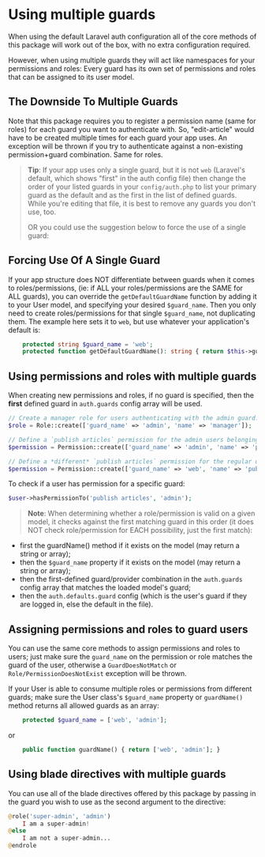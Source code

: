 # Using multiple guards

When using the default Laravel auth configuration all of the core methods of this package will work out of the box, with no extra configuration required.

However, when using multiple guards they will act like namespaces for your permissions and roles: Every guard has its own set of permissions and roles that can be assigned to its user model.

## The Downside To Multiple Guards

Note that this package requires you to register a permission name (same for roles) for each guard you want to authenticate with. So, "edit-article" would have to be created multiple times for each guard your app uses. An exception will be thrown if you try to authenticate against a non-existing permission+guard combination. Same for roles.

> **Tip**: If your app uses only a single guard, but it is not `web` (Laravel's default, which shows "first" in the auth config file) then change the order of your listed guards in your `config/auth.php` to list your primary guard as the default and as the first in the list of defined guards. While you're editing that file, it is best to remove any guards you don't use, too.
> 
> OR you could use the suggestion below to force the use of a single guard:

## Forcing Use Of A Single Guard

If your app structure does NOT differentiate between guards when it comes to roles/permissions, (ie: if ALL your roles/permissions are the SAME for ALL guards), you can override the `getDefaultGuardName` function by adding it to your User model, and specifying your desired `$guard_name`. Then you only need to create roles/permissions for that single `$guard_name`, not duplicating them. The example here sets it to `web`, but use whatever your application's default is:

```php
    protected string $guard_name = 'web';
    protected function getDefaultGuardName(): string { return $this->guard_name; }
````


## Using permissions and roles with multiple guards

When creating new permissions and roles, if no guard is specified, then the **first** defined guard in `auth.guards` config array will be used. 

```php
// Create a manager role for users authenticating with the admin guard:
$role = Role::create(['guard_name' => 'admin', 'name' => 'manager']);

// Define a `publish articles` permission for the admin users belonging to the admin guard
$permission = Permission::create(['guard_name' => 'admin', 'name' => 'publish articles']);

// Define a *different* `publish articles` permission for the regular users belonging to the web guard
$permission = Permission::create(['guard_name' => 'web', 'name' => 'publish articles']);
```

To check if a user has permission for a specific guard:

```php
$user->hasPermissionTo('publish articles', 'admin');
```

> **Note**: When determining whether a role/permission is valid on a given model, it checks against the first matching guard in this order (it does NOT check role/permission for EACH possibility, just the first match):
- first the guardName() method if it exists on the model (may return a string or array);
- then the `$guard_name` property if it exists on the model (may return a string or array);
- then the first-defined guard/provider combination in the `auth.guards` config array that matches the loaded model's guard;
- then the `auth.defaults.guard` config (which is the user's guard if they are logged in, else the default in the file).


## Assigning permissions and roles to guard users

You can use the same core methods to assign permissions and roles to users; just make sure the `guard_name` on the permission or role matches the guard of the user, otherwise a `GuardDoesNotMatch` or `Role/PermissionDoesNotExist` exception will be thrown. 

If your User is able to consume multiple roles or permissions from different guards; make sure the User class's `$guard_name` property or `guardName()` method returns all allowed guards as an array:

```php
    protected $guard_name = ['web', 'admin'];
````
or
```php
    public function guardName() { return ['web', 'admin']; }
````

## Using blade directives with multiple guards

You can use all of the blade directives offered by this package by passing in the guard you wish to use as the second argument to the directive:

```php
@role('super-admin', 'admin')
    I am a super-admin!
@else
    I am not a super-admin...
@endrole
```
